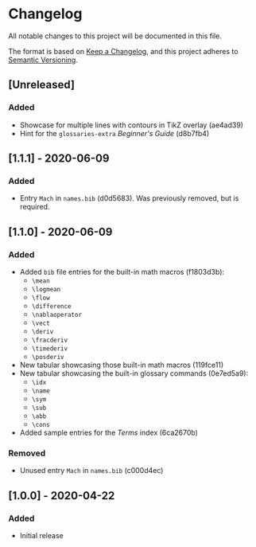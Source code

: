 # Changelog

All notable changes to this project will be documented in this file.

The format is based on [Keep a Changelog](https://keepachangelog.com/en/1.0.0/),
and this project adheres to [Semantic Versioning](https://semver.org/spec/v2.0.0.html).

## [Unreleased]

### Added

- Showcase for multiple lines with contours in TikZ overlay (ae4ad39)
- Hint for the `glossaries-extra` *Beginner's Guide* (d8b7fb4)

## [1.1.1] - 2020-06-09

### Added

- Entry `Mach` in `names.bib` (d0d5683). Was previously removed, but is required.

## [1.1.0] - 2020-06-09

### Added

- Added `bib` file entries for the built-in math macros (f1803d3b):
  - `\mean`
  - `\logmean`
  - `\flow`
  - `\difference`
  - `\nablaoperator`
  - `\vect`
  - `\deriv`
  - `\fracderiv`
  - `\timederiv`
  - `\posderiv`
- New tabular showcasing those built-in math macros (119fce11)
- New tabular showcasing the built-in glossary commands (0e7ed5a9):
  - `\idx`
  - `\name`
  - `\sym`
  - `\sub`
  - `\abb`
  - `\cons`
- Added sample entries for the *Terms* index (6ca2670b)

### Removed

- Unused entry `Mach` in `names.bib` (c000d4ec)

## [1.0.0] - 2020-04-22

### Added

- Initial release
